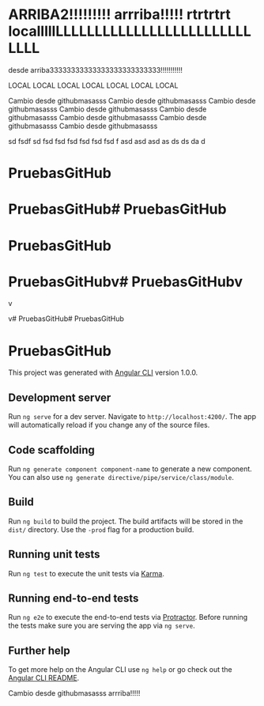 ARRIBA2!!!!!!!!!
arrriba!!!!!
rtrtrtrt
localllllLLLLLLLLLLLLLLLLLLLLLLLLLLLLL
=======
desde arriba33333333333333333333333333!!!!!!!!!!!

LOCAL
LOCAL
LOCAL
LOCAL
LOCAL
LOCAL
LOCAL

Cambio desde githubmasasss
Cambio desde githubmasasss
Cambio desde githubmasasss
Cambio desde githubmasasss
Cambio desde githubmasasss
Cambio desde githubmasasss
Cambio desde githubmasasss
Cambio desde githubmasasss

sd
fsdf
sd
fsd
fsd
fsd
fsd
fsd
fsd
f
asd
asd
asd
as
ds
ds
da
d
# PruebasGitHub
# PruebasGitHub# PruebasGitHub
# PruebasGitHub
# PruebasGitHubv# PruebasGitHubv
v

v# PruebasGitHub# PruebasGitHub
# PruebasGitHub

This project was generated with [Angular CLI](https://github.com/angular/angular-cli) version 1.0.0.

## Development server

Run `ng serve` for a dev server. Navigate to `http://localhost:4200/`. The app will automatically reload if you change any of the source files.

## Code scaffolding

Run `ng generate component component-name` to generate a new component. You can also use `ng generate directive/pipe/service/class/module`.

## Build

Run `ng build` to build the project. The build artifacts will be stored in the `dist/` directory. Use the `-prod` flag for a production build.

## Running unit tests

Run `ng test` to execute the unit tests via [Karma](https://karma-runner.github.io).

## Running end-to-end tests

Run `ng e2e` to execute the end-to-end tests via [Protractor](http://www.protractortest.org/).
Before running the tests make sure you are serving the app via `ng serve`.

## Further help

To get more help on the Angular CLI use `ng help` or go check out the [Angular CLI README](https://github.com/angular/angular-cli/blob/master/README.md).

Cambio desde githubmasasss
arrriba!!!!!
